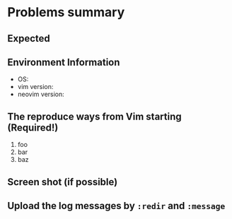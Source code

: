 # Problems summary


## Expected


## Environment Information
 * OS:
 * vim version:
 * neovim version:


## The reproduce ways from Vim starting (Required!)

 1. foo
 2. bar
 3. baz


## Screen shot (if possible)


## Upload the log messages by `:redir` and `:message`
